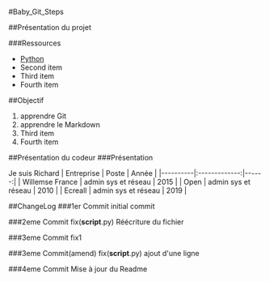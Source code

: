 #Baby_Git_Steps

##Présentation du projet

###Ressources
- [Python](https://www.python.org)
- Second item
- Third item
- Fourth item 

##Objectif
1. apprendre Git
2. apprendre le Markdown
3. Third item
4. Fourth item 

##Présentation du codeur
###Présentation

Je suis Richard
| Entreprise   |  Poste    |  Année |
|----------|:-------------:|------:|
| Willemse France |  admin sys et réseau | 2015 |
| Open |    admin sys et réseau  |   2010 |
| Ecreall |  admin sys et réseau |    2019 |

##ChangeLog
###1er Commit
initial commit

###2eme Commit
fix(__script__.py) Réécriture du fichier

###3eme Commit
fix1

###3eme Commit(amend)
fix(__script__.py) ajout d'une ligne

###4eme Commit
Mise à jour du Readme


